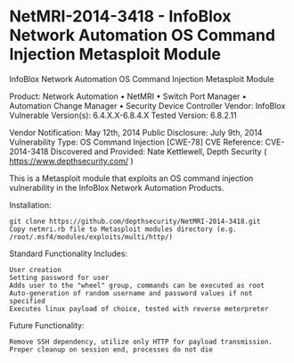 NetMRI-2014-3418 - InfoBlox Network Automation OS Command Injection Metasploit Module
================
InfoBlox Network Automation OS Command Injection Metasploit Module

Product: Network Automation
•	NetMRI
•	Switch Port Manager
•	Automation Change Manager
•	Security Device Controller
Vendor: InfoBlox
Vulnerable Version(s): 6.4.X.X-6.8.4.X
Tested Version: 6.8.2.11

Vendor Notification: May 12th, 2014 
Public Disclosure: July 9th, 2014 
Vulnerability Type: OS Command Injection [CWE-78]
CVE Reference: CVE-2014-3418
Discovered and Provided: Nate Kettlewell, Depth Security ( https://www.depthsecurity.com/ )

This is a Metasploit module that exploits an OS command injection vulnerability in the InfoBlox Network Automation Products.

Installation:

	git clone https://github.com/depthsecurity/NetMRI-2014-3418.git
	Copy netmri.rb file to Metasploit modules directory (e.g. /root/.msf4/modules/exploits/multi/http/)

Standard Functionality Includes:

	User creation
	Setting password for user
	Adds user to the "wheel" group, commands can be executed as root
	Auto-generation of random username and password values if not specified
	Executes linux payload of choice, tested with reverse meterpreter

Future Functionality:

	Remove SSH dependency, utilize only HTTP for payload transmission.
	Proper cleanup on session end, processes do not die
